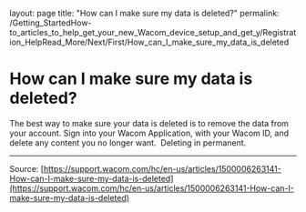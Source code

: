 layout: page
title: "How can I make sure my data is deleted?"
permalink: /Getting_StartedHow-to_articles_to_help_get_your_new_Wacom_device_setup_and_get_y/Registration_HelpRead_More/Next/First/How_can_I_make_sure_my_data_is_deleted

# How can I make sure my data is deleted?

The best way to make sure your data is deleted is to remove the data from your account. Sign into your Wacom Application, with your Wacom ID, and delete any content you no longer want.  Deleting in permanent.

---
Source: [https://support.wacom.com/hc/en-us/articles/1500006263141-How-can-I-make-sure-my-data-is-deleted](https://support.wacom.com/hc/en-us/articles/1500006263141-How-can-I-make-sure-my-data-is-deleted)
